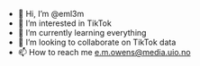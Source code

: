 - 👋 Hi, I’m @eml3m
- 👀 I’m interested in TikTok
- 🌱 I’m currently learning everything
- 💞️ I’m looking to collaborate on TikTok data
- 📫 How to reach me e.m.owens@media.uio.no

<!---
eml3m/eml3m is a ✨ special ✨ repository because its `README.md` (this file) appears on your GitHub profile.
You can click the Preview link to take a look at your changes.
--->
